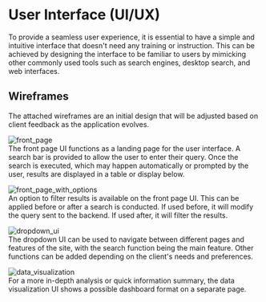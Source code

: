 # User Interface (UI/UX)
To provide a seamless user experience, it is essential to have a simple and intuitive interface that doesn't need any training or instruction. This can be achieved by designing the interface to be familiar to users by mimicking other commonly used tools such as search engines, desktop search, and web interfaces.

## Wireframes
The attached wireframes are an initial design that will be adjusted based on client feedback as the application evolves.


![front_page](../../front-end/public/wireframes/front_page_ui.drawio.png)<br>
The front page UI functions as a landing page for the user interface. A search bar is provided to allow the user to enter their query. Once the search is executed, which may happen automatically or prompted by the user, results are displayed in a table or display below.

![front_page_with_options](../../front-end/public/wireframes/front_page_ui_w_selection.drawio.png)<br>
An option to filter results is available on the front page UI. This can be applied before or after a search is conducted. If used before, it will modify the query sent to the backend. If used after, it will filter the results.

![dropdown_ui](../../front-end/public/wireframes/dropdown_ui.drawio.png)<br>
The dropdown UI can be used to navigate between different pages and features of the site, with the search function being the main feature. Other functions can be added depending on the client's needs and preferences.

![data_visualization](../../front-end/public/wireframes/data_visualization_ui.drawio.png)<br>
For a more in-depth analysis or quick information summary, the data visualization UI shows a possible dashboard format on a separate page.